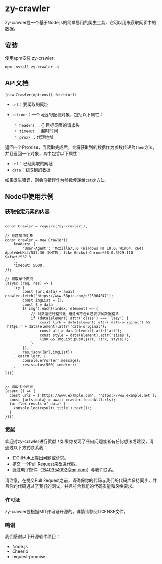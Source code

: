 # zy-crawler

zy-crawler是一个基于Node.js的简单易用的爬虫工具，它可以用来获取网页中的数据。

## 安装

使用npm安装 zy-crawler:

```
npm install zy-crawler -s
```

## API文档

`(new Crawler(options)).fetch(url)`

- `url`：要爬取的网址

- `options`：一个可选的配置对象，包括以下属性：
    - `headers `：{} 目标网页的请求头
    - `timeout `：超时时间
    - `proxy `：代理地址

返回一个Promise，当爬取完成后，会将获取到的数据作为参数传递给`then`方法，并且返回一个对象，其中包含以下属性：

- `url`：已经爬取的网址
- `data`：获取到的数据

如果发生错误，则会将错误作为参数传递给`catch`方法。

## Node中使用示例

### 获取指定元素的内容

```

const Crawler = require('zy-crawler');

// 创建爬虫对象
const crawler = new Crawler({
    headers: {
        'User-Agent': 'Mozilla/5.0 (Windows NT 10.0; Win64; x64) AppleWebKit/537.36 (KHTML, like Gecko) Chrome/58.0.3029.110 Safari/537.3',
    },
    timeout: 5000,
});

// 爬取单个网页
(async (req, res) => {
    try {
        const {url,data} = await crawler.fetch('https://www.58pic.com/c/25964047');
        const imgList = [];
        const $ = data
        $('img').each((index, element) => {
            // 对数据进行格式化 组建出符合自己要求的数据格式
            if (data(element).attr('class') === 'lazy') {
                const link = data(element).attr('data-original') && 'https:' + data(element).attr('data-original');
                const alt = data(element).attr('alt');
                const style = data(element).attr('sizes');
                link && imgList.push({alt, link, style});
            }
        });
        res.json({url,imgList})
    } catch (err) {
        console.error(err.message);
        res.status(500).send(err)
    }
})();


// 爬取多个网页
(async () => {
  const urls = ['https://www.example.com', 'https://www.example.net'];
  const {urls,data} = await crawler.fetchAll(urls);
  for (let result of data) {
    console.log(result('title').text());
  }
})();

```

### 贡献

欢迎对zy-crawler进行贡献！如果你发现了任何问题或者有任何想法或建议，请通过以下方式联系我：

- 在GitHub上提出问题或请求。
- 提交一个Pull Request来改进代码。
- 通过电子邮件（[1840354092@qq.com](1840354092@qq.com)）与我们联系。

请注意，在提交Pull Request之前，请确保你的代码与我们的代码库保持同步，并且你的代码通过了我们的测试，并且符合我们的代码质量和风格要求。

### 许可证

zy-crawler是根据MIT许可证开源的。详情请参阅LICENSE文件。

### 鸣谢

我们感谢以下开源软件项目：

- Node.js
- Cheerio
- request-promise

